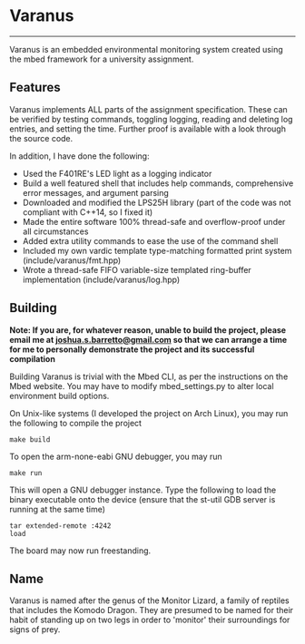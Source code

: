 # Varanus

---

Varanus is an embedded environmental monitoring system created using the mbed framework for a university assignment.

## Features

Varanus implements ALL parts of the assignment specification. These can be verified by testing commands, toggling logging, reading and deleting log entries, and setting the time. Further proof is available with a look through the source code.

In addition, I have done the following:

- Used the F401RE's LED light as a logging indicator
- Build a well featured shell that includes help commands, comprehensive error messages, and argument parsing
- Downloaded and modified the LPS25H library (part of the code was not compliant with C++14, so I fixed it)
- Made the entire software 100% thread-safe and overflow-proof under all circumstances
- Added extra utility commands to ease the use of the command shell
- Included my own vardic template type-matching formatted print system (include/varanus/fmt.hpp)
- Wrote a thread-safe FIFO variable-size templated ring-buffer implementation (include/varanus/log.hpp)

## Building

__Note: If you are, for whatever reason, unable to build the project, please email me at joshua.s.barretto@gmail.com so that we can arrange a time for me to personally demonstrate the project and its successful compilation__

Building Varanus is trivial with the Mbed CLI, as per the instructions on the Mbed website. You may have to modify mbed_settings.py to alter local environment build options.

On Unix-like systems (I developed the project on Arch Linux), you may run the following to compile the project

	make build

To open the arm-none-eabi GNU debugger, you may run

	make run

This will open a GNU debugger instance. Type the following to load the binary executable onto the device (ensure that the st-util GDB server is running at the same time)

	tar extended-remote :4242
	load

The board may now run freestanding.

## Name

Varanus is named after the genus of the Monitor Lizard, a family of reptiles that includes the Komodo Dragon. They are presumed to be named for their habit of standing up on two legs in order to 'monitor' their surroundings for signs of prey.
